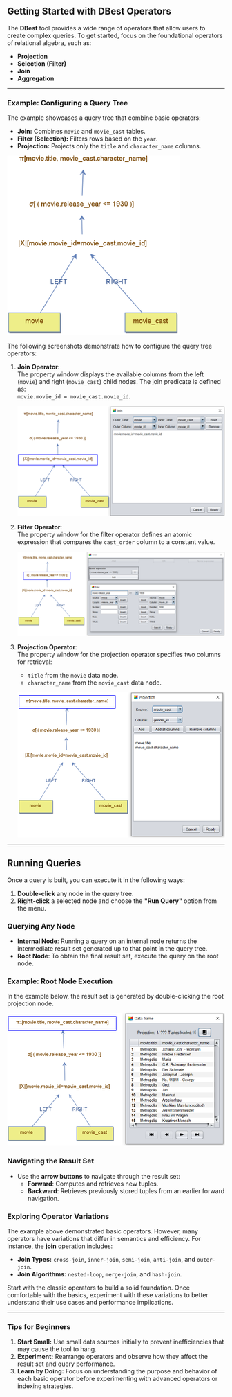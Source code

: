 ## Getting Started with DBest Operators

The **DBest** tool provides a wide range of operators that allow users to create complex queries. To get started, focus on the foundational operators of relational algebra, such as:  
- **Projection**  
- **Selection (Filter)**  
- **Join**  
- **Aggregation**  

---

### Example: Configuring a Query Tree

The example showcases a query tree that combine basic operators:  
- **Join:** Combines `movie` and `movie_cast` tables.  
- **Filter (Selection):** Filters rows based on the `year`.  
- **Projection:** Projects only the `title` and `character_name` columns.  

<img src="assets/images/basic-query-tree.png" alt="Basic Query Tree" width="400"/>


The following screenshots demonstrate how to configure the query tree operators:

1. **Join Operator**:  
   The property window displays the available columns from the left (`movie`) and right (`movie_cast`) child nodes. The join predicate is defined as:  
   `movie.movie_id = movie_cast.movie_id`.

   ![Join Operator Properties](assets/images/join-properties.png)

2. **Filter Operator**:  
   The property window for the filter operator defines an atomic expression that compares the `cast_order` column to a constant value.

   ![Filter Operator Properties](assets/images/filter-properties_.png)

3. **Projection Operator**:  
   The property window for the projection operator specifies two columns for retrieval:  
   - `title` from the `movie` data node.  
   - `character_name` from the `movie_cast` data node.

   ![Projection Operator Properties](assets/images/projection-properties_.png)

---



## Running Queries

Once a query is built, you can execute it in the following ways:  
1. **Double-click** any node in the query tree.  
2. **Right-click** a selected node and choose the **"Run Query"** option from the menu.

### Querying Any Node
- **Internal Node**: Running a query on an internal node returns the intermediate result set generated up to that point in the query tree.  
- **Root Node**: To obtain the final result set, execute the query on the root node.

### Example: Root Node Execution
In the example below, the result set is generated by double-clicking the root projection node.  

![Running a Query](assets/images/running-query.png)

### Navigating the Result Set
- Use the **arrow buttons** to navigate through the result set:
  - **Forward**: Computes and retrieves new tuples.  
  - **Backward**: Retrieves previously stored tuples from an earlier forward navigation.





### Exploring Operator Variations

The example above demonstrated basic operators. However, many operators have variations that differ in semantics and efficiency. For instance, the **join** operation includes:  
- **Join Types:** `cross-join`, `inner-join`, `semi-join`, `anti-join`, and `outer-join`.  
- **Join Algorithms:** `nested-loop`, `merge-join`, and `hash-join`.  

Start with the classic operators to build a solid foundation. Once comfortable with the basics, experiment with these variations to better understand their use cases and performance implications.


---

### Tips for Beginners

1. **Start Small:** Use small data sources initially to prevent inefficiencies that may cause the tool to hang.  
2. **Experiment:** Rearrange operators and observe how they affect the result set and query performance.  
3. **Learn by Doing:** Focus on understanding the purpose and behavior of each basic operator before experimenting with advanced operators or indexing strategies.
